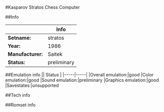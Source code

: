 #Kasparov Stratos Chess Computer

##Info

||Info|
|-----|-----|
|**Setname:**|stratos
|**Year:**|1986
|**Manufacturer:**|Saitek
|**Status:**|preliminary

##Emulation info
|| Status |
|-----|-----|
|Overall emulation:|good
|Color emulation:|good
|Sound emulation:|preliminary
|Graphics emulation:|good
|Savestates:|unsupported

##Tech info

##Romset info

<!--- START OF EDITED COMMENT DO NOT TOUCH TEXT ABOVE-->
